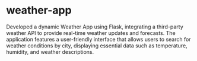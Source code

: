 # weather-app

Developed a dynamic Weather App using Flask, integrating a third-party weather API to provide real-time weather updates and forecasts. The application features a user-friendly interface that allows users to search for weather conditions by city, displaying essential data such as temperature, humidity, and weather descriptions.
